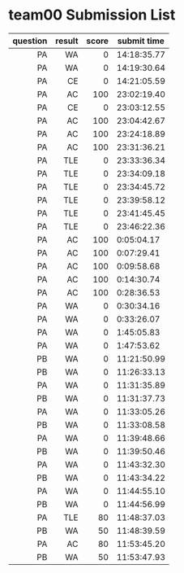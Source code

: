 # team00 Submission List
question | result | score | submit time
----:|----:|-----:|-----
PA | WA | 0 | 14:18:35.77 
PA | WA | 0 | 14:19:30.64 
PA | CE | 0 | 14:21:05.59 
PA | AC | 100 | 23:02:19.40 
PA | CE | 0 | 23:03:12.55 
PA | AC | 100 | 23:04:42.67 
PA | AC | 100 | 23:24:18.89 
PA | AC | 100 | 23:31:36.21 
PA | TLE | 0 | 23:33:36.34 
PA | TLE | 0 | 23:34:09.18 
PA | TLE | 0 | 23:34:45.72 
PA | TLE | 0 | 23:39:58.12 
PA | TLE | 0 | 23:41:45.45 
PA | TLE | 0 | 23:46:22.36 
PA | AC | 100 |  0:05:04.17 
PA | AC | 100 |  0:07:29.41 
PA | AC | 100 |  0:09:58.68 
PA | AC | 100 |  0:14:30.74 
PA | AC | 100 |  0:28:36.53 
PA | WA | 0 |  0:30:34.16 
PA | WA | 0 |  0:33:26.07 
PA | WA | 0 |  1:45:05.83 
PA | WA | 0 |  1:47:53.62 
PB | WA | 0 | 11:21:50.99 
PB | WA | 0 | 11:26:33.13 
PA | WA | 0 | 11:31:35.89 
PB | WA | 0 | 11:31:37.73 
PA | WA | 0 | 11:33:05.26 
PB | WA | 0 | 11:33:08.58 
PA | WA | 0 | 11:39:48.66 
PB | WA | 0 | 11:39:50.46 
PA | WA | 0 | 11:43:32.30 
PB | WA | 0 | 11:43:34.22 
PA | WA | 0 | 11:44:55.10 
PB | WA | 0 | 11:44:56.99 
PA | TLE | 80 | 11:48:37.03 
PB | WA | 50 | 11:48:39.59 
PA | AC | 80 | 11:53:45.20 
PB | WA | 50 | 11:53:47.93 
